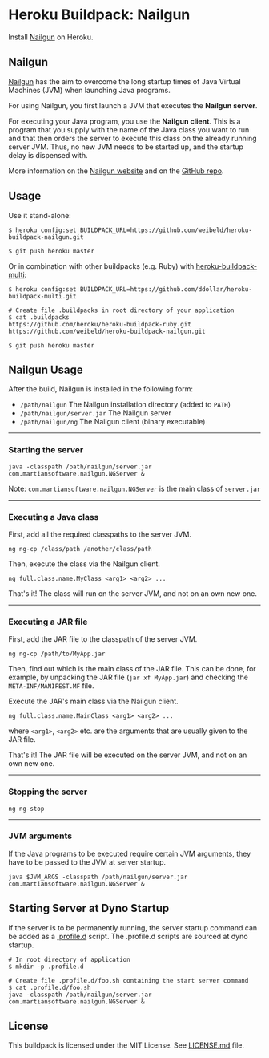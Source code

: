 Heroku Buildpack: Nailgun
=========================

Install [Nailgun](http://www.martiansoftware.com/nailgun/) on Heroku.


Nailgun
-------
[Nailgun](http://www.martiansoftware.com/nailgun/) has the aim to overcome the long startup times of Java Virtual Machines (JVM) when launching Java programs.

For using Nailgun, you first launch a JVM that executes the **Nailgun server**.

For executing your Java program, you use the **Nailgun client**. This is a program that you supply with the name of the Java class you want to run and that then orders the server to execute this class on the already running server JVM. Thus, no new JVM needs to be started up, and the startup delay is dispensed with.

More information on the [Nailgun website](http://www.martiansoftware.com/nailgun/) and on the [GitHub repo](https://github.com/martylamb/nailgun).



Usage
-----

Use it stand-alone:

    $ heroku config:set BUILDPACK_URL=https://github.com/weibeld/heroku-buildpack-nailgun.git

    $ git push heroku master

Or in combination with other buildpacks (e.g. Ruby) with [heroku-buildpack-multi](https://github.com/ddollar/heroku-buildpack-multi):

    $ heroku config:set BUILDPACK_URL=https://github.com/ddollar/heroku-buildpack-multi.git

    # Create file .buildpacks in root directory of your application
    $ cat .buildpacks
    https://github.com/heroku/heroku-buildpack-ruby.git
    https://github.com/weibeld/heroku-buildpack-nailgun.git

    $ git push heroku master



Nailgun Usage
-------------

After the build, Nailgun is installed in the following form:

* `/path/nailgun` The Nailgun installation directory (added to `PATH`)
* `/path/nailgun/server.jar` The Nailgun server
* `/path/nailgun/ng` The Nailgun client (binary executable)

-----

### Starting the server

    java -classpath /path/nailgun/server.jar com.martiansoftware.nailgun.NGServer &

Note: `com.martiansoftware.nailgun.NGServer` is the main class of `server.jar`

-----

### Executing a Java class

First, add all the required classpaths to the server JVM.

    ng ng-cp /class/path /another/class/path

Then, execute the class via the Nailgun client.

    ng full.class.name.MyClass <arg1> <arg2> ...

That's it! The class will run on the server JVM, and not on an own new one.

-----

### Executing a JAR file

First, add the JAR file to the classpath of the server JVM.

    ng ng-cp /path/to/MyApp.jar

Then, find out which is the main class of the JAR file. This can be done, for example, by unpacking the JAR file (`jar xf MyApp.jar`) and checking the `META-INF/MANIFEST.MF` file.

Execute the JAR's main class via the Nailgun client.

    ng full.class.name.MainClass <arg1> <arg2> ...

where `<arg1>`, `<arg2>` etc. are the arguments that are usually given to the JAR file.

That's it! The JAR file will be executed on the server JVM, and not on an own new one.

-----

### Stopping the server

    ng ng-stop

-----

### JVM arguments

If the Java programs to be executed require certain JVM arguments, they have to be passed to the JVM at server startup.

    java $JVM_ARGS -classpath /path/nailgun/server.jar com.martiansoftware.nailgun.NGServer &



Starting Server at Dyno Startup
-------------------------------

If the server is to be permanently running, the server startup command can be added as a [.profile.d](https://devcenter.heroku.com/articles/profiled) script. The .profile.d scripts are sourced at dyno startup.

    # In root directory of application
    $ mkdir -p .profile.d

    # Create file .profile.d/foo.sh containing the start server command
    $ cat .profile.d/foo.sh
    java -classpath /path/nailgun/server.jar com.martiansoftware.nailgun.NGServer &



License
-------

This buildpack is licensed under the MIT License. See [LICENSE.md](LICENSE.md) file.
